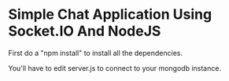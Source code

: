 # Simple Chat Application Using Socket.IO And NodeJS

First do a "npm install" to install all the dependencies. 

You'll have to edit server.js to connect to your mongodb instance.

